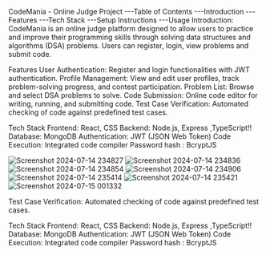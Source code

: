 CodeMania - Online Judge Project
   ---Table of Contents
          ---Introduction
          ---Features
          ---Tech Stack
          ---Setup Instructions
          ---Usage
Introduction:
    CodeMania is an online judge platform designed to allow users to practice and improve their programming skills through solving data structures and algorithms (DSA) problems. Users can register, login, view 
    problems and submit code.

Features
User Authentication: Register and login functionalities with JWT authentication.
Profile Management: View and edit user profiles, track problem-solving progress, and contest participation.
Problem List: Browse and select DSA problems to solve.
Code Submission: Online code editor for writing, running, and submitting code.
Test Case Verification: Automated checking of code against predefined test cases.

Tech Stack
Frontend: React, CSS
Backend: Node.js, Express ,TypeScript!!
Database: MongoDB
Authentication: JWT (JSON Web Token)
Code Execution: Integrated code compiler
Password hash : BcryptJS



![Screenshot 2024-07-14 234827](https://github.com/user-attachments/assets/ffeb7e4e-7ebc-4a2c-adf5-700ef8c0c75f)
![Screenshot 2024-07-14 234836](https://github.com/user-attachments/assets/2ed945be-74a6-4f85-9446-d44b2b50ac36)
![Screenshot 2024-07-14 234854](https://github.com/user-attachments/assets/3adc4cf1-c05f-4cef-9c35-831e60d252ff)
![Screenshot 2024-07-14 234906](https://github.com/user-attachments/assets/356ff6d4-a4a9-4e53-8e08-1712405a4c9f)
![Screenshot 2024-07-14 235414](https://github.com/user-attachments/assets/c714a815-3d6d-4b5a-a770-7fd4863ab00e)
![Screenshot 2024-07-14 235421](https://github.com/user-attachments/assets/a066970b-a97d-4cc8-b8d6-dcda3152f556)
![Screenshot 2024-07-15 001332](https://github.com/user-attachments/assets/c3e16b2d-d5bd-4a51-b660-629621346456)

Test Case Verification: Automated checking of code against predefined test cases.

Tech Stack
Frontend: React, CSS
Backend: Node.js, Express ,TypeScript!!
Database: MongoDB
Authentication: JWT (JSON Web Token)
Code Execution: Integrated code compiler
Password hash : BcryptJS

